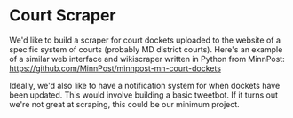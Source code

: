 # Court Scraper

We'd like to build a scraper for court dockets uploaded to the website of a specific system of courts (probably MD district courts). Here's an example of a similar web interface and wikiscraper written in Python from MinnPost: https://github.com/MinnPost/minnpost-mn-court-dockets 

Ideally, we'd also like to have a notification system for when dockets have been updated. This would involve building a basic tweetbot. If it turns out we're not great at scraping, this could be our minimum project.
